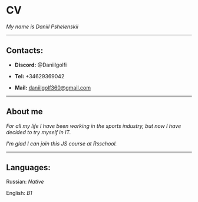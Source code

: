 **CV**
===============
*My name is Daniil Pshelenskii*

****************
**Contacts:**
-----------
- **Discord:** @Daniilgolfi 

* **Tel:** +34629369042

+ **Mail:** daniilgolf360@gmail.com

*****************

**About me**
-----
*For all my life I have been working in the sports industry, but now I have decided to try myself in IT.*

*I'm glad I can join this JS course at Rsschool.* 

********
**Languages:**
------

Russian: *Native*

English: *B1*

